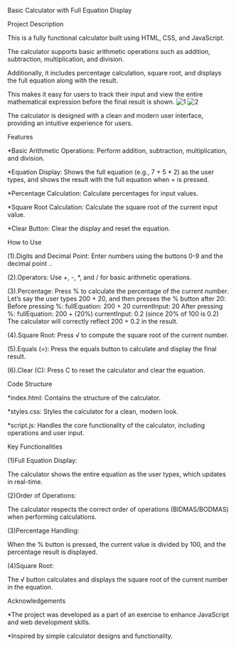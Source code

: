 Basic Calculator with Full Equation Display

Project Description

This is a fully functional calculator built using HTML, CSS, and JavaScript.

The calculator supports basic arithmetic operations such as addition, subtraction, multiplication, and division.

Additionally, it includes percentage calculation, square root, and displays the full equation along with the result.

This makes it easy for users to track their input and view the entire mathematical expression before the final result is shown.
![1](https://github.com/user-attachments/assets/8beaabc2-2987-49e4-9c8a-8e415c6db16e)
![2](https://github.com/user-attachments/assets/720899c2-a201-453d-b4ce-c3340a1850a3)

The calculator is designed with a clean and modern user interface, providing an intuitive experience for users.

Features

*Basic Arithmetic Operations: Perform addition, subtraction, multiplication, and division.

*Equation Display: Shows the full equation (e.g., 7 + 5 * 2) as the user types, and shows the result with the full equation when = is pressed.

*Percentage Calculation: Calculate percentages for input values.

*Square Root Calculation: Calculate the square root of the current input value.

*Clear Button: Clear the display and reset the equation.

How to Use

(1).Digits and Decimal Point: Enter numbers using the buttons 0-9 and the decimal point ..

(2).Operators: Use +, -, *, and / for basic arithmetic operations.

(3).Percentage: Press % to calculate the percentage of the current number. Let’s say the user types 200 + 20, and then presses the % button after 20: Before pressing %: fullEquation: 200 + 20 currentInput: 20 After pressing %: fullEquation: 200 + (20%) currentInput: 0.2 (since 20% of 100 is 0.2) The calculator will correctly reflect 200 + 0.2 in the result.

(4).Square Root: Press √ to compute the square root of the current number.

(5).Equals (=): Press the equals button to calculate and display the final result.

(6).Clear (C): Press C to reset the calculator and clear the equation.

Code Structure

*index.html: Contains the structure of the calculator.

*styles.css: Styles the calculator for a clean, modern look.

*script.js: Handles the core functionality of the calculator, including operations and user input.

Key Functionalities

(1)Full Equation Display:

The calculator shows the entire equation as the user types, which updates in real-time.

(2)Order of Operations:

The calculator respects the correct order of operations (BIDMAS/BODMAS) when performing calculations.

(3)Percentage Handling:

When the % button is pressed, the current value is divided by 100, and the percentage result is displayed.

(4)Square Root:

The √ button calculates and displays the square root of the current number in the equation.

Acknowledgements

*The project was developed as a part of an exercise to enhance JavaScript and web development skills.

*Inspired by simple calculator designs and functionality.
